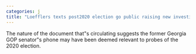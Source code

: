 ```yaml
---
categories: j
title: "Loefflers texts post2020 election go public raising new investigative questions"
---
```

The nature of the document that"s circulating suggests the former Georgia GOP senator"s phone may have been deemed relevant to probes of the 2020 election.